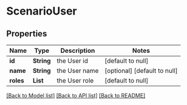 # ScenarioUser
## Properties

Name | Type | Description | Notes
------------ | ------------- | ------------- | -------------
**id** | **String** | the User id | [default to null]
**name** | **String** | the User name | [optional] [default to null]
**roles** | **List** | the User role | [default to null]

[[Back to Model list]](../README.md#documentation-for-models) [[Back to API list]](../README.md#documentation-for-api-endpoints) [[Back to README]](../README.md)

